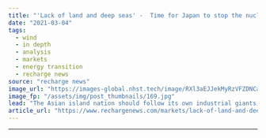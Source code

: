 ```yaml
---
title: "'Lack of land and deep seas' -  Time for Japan to stop the nuclear excuses and back floating wind"
date: "2021-03-04"
tags: 
  - wind
  - in depth
  - analysis
  - markets
  - energy transition
  - recharge news
source: "recharge news"
image_url: "https://images-global.nhst.tech/image/RXl3aEJJekMyRzVFZDNCaXp4cGNNaS9TVnZnblFEUEY3SnA2K3hobXBwQT0=/nhst/binary/c5e57776626f80d8492a1f2df9f6bb8f"
image_fp: "/assets/img/post_thumbnails/169.jpg"
lead: "The Asian island nation should follow its own industrial giants and embrace its massive potential in deep water offshore deployment, says Bernd Radowitz"
article_url: "https://www.rechargenews.com/markets/lack-of-land-and-deep-seas-time-for-japan-to-stop-the-nuclear-excuses-and-back-floating-wind/2-1-974583"
---
```


---
